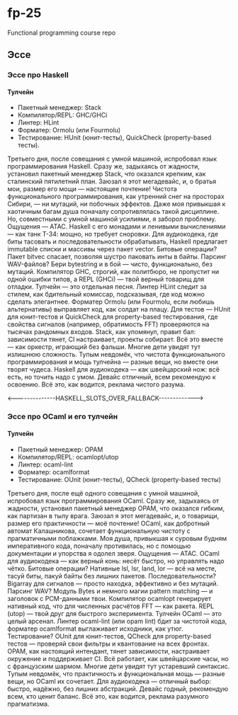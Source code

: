 # fp-25
Functional programming course repo

## Эссе

### Эссе про Haskell

#### Тулчейн
- Пакетный менеджер: Stack
- Компилятор/REPL: GHC/GHCi
- Линтер: HLint
- Форматер: Ormolu (или Fourmolu) 
- Тестирование: HUnit (юнит-тесты), QuickCheck (property-based тесты).

Третьего дня, после совещания с умной машиной, испробовал язык программирования Haskell. Сразу же, задыхаясь от жадности, установил пакетный менеджер Stack, что оказался крепким, как сталинский пятилетний план. Заюзал я этот мегадевайс, и, о братья мои, размер его мощи — настоящее почтение! Чистота функционального программирования, как утренний снег на просторах Сибири, — ни мутаций, ни побочных эффектов. Даже моя привыкшая к хаотичным багам душа поначалу сопротивлялась такой дисциплине. Но, совместными с умной машиной усилиями, я заборол проблему.
Ощущения — АТАС. Haskell с его монадами и ленивыми вычислениями — как танк Т-34: мощно, но требует сноровки. Для аудиокодека, где биты тасовать и последовательности обрабатывать, Haskell предлагает immutable списки и массивы через пакет vector. Битовые операции? Пакет bitvec спасает, позволяя шустро паковать инты в байты. Парсинг WAV-файлов? Бери bytestring и в бой — чисто, функционально, без мутаций. Компилятор GHC, строгий, как политбюро, не пропустит ни одной ошибки типов, а REPL (GHCi) — твой верный товарищ для отладки.
Тулчейн — это отдельная песня. Линтер HLint следит за стилем, как бдительный комиссар, подсказывая, где код можно сделать элегантнее. Форматер Ormolu (или Fourmolu, если любишь альтернативы) выправляет код, как солдат на плацу. Для тестов — HUnit для юнит-тестов и QuickCheck для property-based тестирования, где свойства сигналов (например, обратимость FFT) проверяются на тысячах рандомных входов. Stack, как упомянул, правит бал: зависимости тянет, CI настраивает, проекты собирает. Всё это вместе — как оркестр, играющий без фальши.
Многие дети увидят тут излишнюю сложность. Тупым невдомёк, что чистота функционального программирования и мощь тулчейна — разные вещи, но вместе они творят чудеса. Haskell для аудиокодека — как швейцарский нож: всё есть, но точить надо с умом. Девайс отличный, всем рекомендую к освоению.
Всё это, как водится, реклама чистого разума.

<--------------HASKELL_SLOTS_OVER_FALLBACK------------->

### Эссе про OCaml и его тулчейн
#### Тулчейн

- Пакетный менеджер: OPAM 
- Компилятор/REPL: ocamlopt/utop
- Линтер: ocaml-lint
- Форматер: ocamlformat
- Тестирование: OUnit (юнит-тесты), QCheck (property-based тесты)

Третьего дня, после ещё одного совещания с умной машиной, испробовал язык программирования OCaml. Сразу же, задыхаясь от жадности, установил пакетный менеджер OPAM, что оказался гибким, как партизан в тылу врага. Заюзал я этот мегадевайс, и, о товарищи, размер его практичности — моё почтение! OCaml, как добротный автомат Калашникова, сочетает функциональную чистоту с прагматичными поблажками. Моя душа, привыкшая к суровым будням императивного кода, поначалу противилась, но с помощью документации и упорства я одолел зверя.
Ощущения — АТАС. OCaml для аудиокодека — как верный конь: несёт быстро, но управлять надо чётко. Битовые операции? Нативные lsl, lsr, land, lor — всё на месте, тасуй биты, пакуй байты без лишних пакетов. Последовательности? Bigarray для сигналов — просто находка, эффективно и без мутаций. Парсинг WAV? Модуль Bytes и немного магии pattern matching — и заголовок с PCM-данными твои. Компилятор ocamlopt генерирует нативный код, что для численных расчётов FFT — как ракета. REPL (utop) — твой друг для быстрого эксперимента.
Тулчейн OCaml — это целый арсенал. Линтер ocaml-lint (или opam lint) бдит за чистотой кода, форматер ocamlformat выглаживает исходники, как утюг. Тестирование? OUnit для юнит-тестов, QCheck для property-based тестов — проверяй свои фильтры и квантование на всех фронтах. OPAM, как настоящий интендант, тянет зависимости, настраивает окружение и поддерживает CI. Всё работает, как швейцарские часы, но с французским шармом.
Многие дети увидят тут устаревший синтаксис. Тупым невдомёк, что практичность и функциональная мощь — разные вещи, но OCaml их сочетает. Для аудиокодека — отличный выбор: быстро, надёжно, без лишних абстракций. Девайс годный, рекомендую всем, кто ценит баланс.
Всё это, как водится, реклама разумного прагматизма.